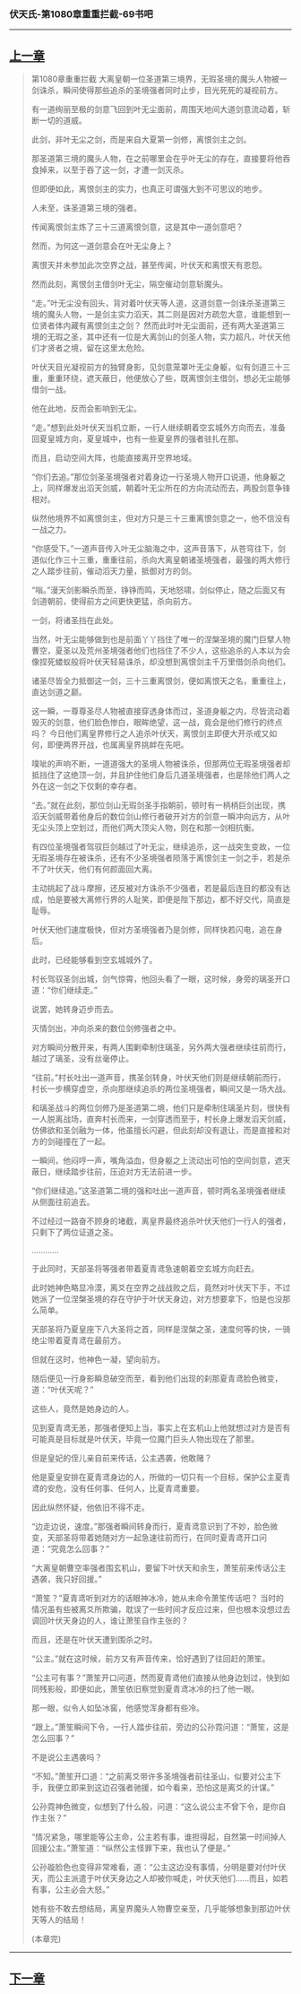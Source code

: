### 伏天氏-第1080章重重拦截-69书吧

--------
[上一章](./3de8cd4223c6f8900facefd54375e563.md)
--------


>
>
>
>第1080章重重拦截
>大离皇朝一位圣道第三境界，无瑕圣境的魔头人物被一剑诛杀，瞬间使得那些追杀的圣境强者同时止步，目光死死的凝视前方。
>
>有一道绚丽至极的剑意飞回到叶无尘面前，周围天地间大道剑意流动着，斩断一切的道威。
>
>此剑，非叶无尘之剑，而是来自大夏第一剑修，离恨剑主之剑。
>
>那圣道第三境的魔头人物，在之前哪里会在乎叶无尘的存在，直接要将他吞食掉来，以至于吞了这一剑，才遭一剑灭杀。
>
>但即便如此，离恨剑主的实力，也真正可谓强大到不可思议的地步。
>
>人未至，诛圣道第三境的强者。
>
>传闻离恨剑主炼了三十三道离恨剑意，这是其中一道剑意吧？
>
>然而，为何这一道剑意会在叶无尘身上？
>
>离恨天并未参加此次空界之战，甚至传闻，叶伏天和离恨天有恩怨。
>
>然而此刻，离恨剑主借剑叶无尘，隔空催动剑意斩魔头。
>
>“走。”叶无尘没有回头，背对着叶伏天等人道，这道剑意一剑诛杀圣道第三境的魔头人物，一是剑主实力滔天，其二则是因对方疏忽大意，谁能想到一位贤者体内藏有离恨剑主之剑？
>然而此时叶无尘面前，还有两大圣道第三境的无瑕之圣，其中还有一位是大离剑山的剑圣人物，实力超凡，叶伏天他们才贤者之境，留在这里太危险。
>
>叶伏天目光凝视前方的独臂身影，见剑意笼罩叶无尘身躯，似有剑道三十三重，重重环绕，遮天蔽日，他便放心了些，既离恨剑主借剑，想必无尘能够借剑一战。
>
>他在此地，反而会影响到无尘。
>
>“走。”想到此处叶伏天当机立断，一行人继续朝着空玄城外方向而去，准备回夏皇城方向，夏皇城中，也有一些夏皇界的强者驻扎在那。
>
>而且，启动空间大阵，也能直接离开空界地域。
>
>“你们去追。”那位剑圣圣境强者对着身边一行圣境人物开口说道，他身躯之上，同样爆发出滔天剑威，朝着叶无尘所在的方向流动而去，两股剑意争锋相对。
>
>纵然他境界不如离恨剑主，但对方只是三十三重离恨剑意之一，他不信没有一战之力。
>
>“你感受下。”一道声音传入叶无尘脑海之中，这声音落下，从苍穹往下，剑道似化作三十三重，重重往前，杀向大离皇朝诸圣境强者，最强的两大修行之人踏步往前，催动滔天力量，抵御对方的剑。
>
>“嗡。”漫天剑影瞬杀而至，铮铮而鸣，天地怒啸，剑似停止，随之后面又有剑道朝前，使得前方之间更快更猛，杀向前方。
>
>一剑，将诸圣挡在此处。
>
>当然，叶无尘能够做到也是前面丫丫挡住了唯一的涅槃圣境的魔门巨擘人物曹空，夏圣以及荒州圣境强者他们也挡住了不少人，这些追杀的人本以为会像捏死蝼蚁般将叶伏天轻易诛杀，却没想到离恨剑主千万里借剑杀向他们。
>
>诸圣尽皆全力抵御这一剑，三十三重离恨剑，便如离恨天之名，重重往上，直达剑道之巅。
>
>这一瞬，一尊尊圣尽人物被直接穿透身体而过，圣道身躯之内，尽皆流动着毁灭的剑意，他们脸色惨白，眼眸绝望，这一战，竟会是他们修行的终点吗？
>今日他们离皇界修行之人追杀叶伏天，离恨剑主即便大开杀戒又如何，即便两界开战，也属离皇界挑衅在先吧。
>
>噗呲的声响不断，一道道强大的圣境人物被诛杀，但那两位无瑕圣境强者却抵挡住了这绝顶一剑，并且护住他们身后几道圣境强者，也是除他们两人之外在这一剑之下仅剩的幸存者。
>
>“去。”就在此刻，那位剑山无瑕剑圣手指朝前，顿时有一柄柄巨剑出现，携滔天剑威带着他身后的数位剑山修行者破开对方的剑意一瞬冲向远方，从叶无尘头顶上空划过，而他们两大顶尖人物，则在和那一剑相抗衡。
>
>有四位圣境强者驾驭巨剑越过了叶无尘，继续追杀，这一战突生变故，一位无瑕圣境存在被诛杀，还有不少圣境强者陨落于离恨剑主一剑之手，若是杀不了叶伏天，他们有何颜面回大离。
>
>主动挑起了战斗摩擦，还反被对方诛杀不少强者，若是最后连目的都没有达成，怕是要被大离修行界的人耻笑，即便是陛下那边，都不好交代，简直是耻辱。
>
>叶伏天他们速度极快，但对方圣境强者乃是剑修，同样快若闪电，追在身后。
>
>此时，已经能够看到空玄城城外了。
>
>村长驾驭圣剑出城，剑气惊霄，他回头看了一眼，这时候，身旁的璃圣开口道：“你们继续走。”
>
>说罢，她转身迈步而去。
>
>灭情剑出，冲向杀来的数位剑修强者之中。
>
>对方瞬间分散开来，有两人围剿牵制住璃圣，另外两大强者继续往前而行，越过了璃圣，没有丝毫停止。
>
>“往前。”村长吐出一道声音，携圣剑转身，叶伏天他们则是继续朝前而行，村长一步横穿虚空，杀向那继续追杀的两位圣境强者，瞬间又是一场大战。
>
>和璃圣战斗的两位剑修乃是圣道第二境，他们只是牵制住璃圣片刻，很快有一人脱离战场，直奔村长而来，一剑穿透而至于，村长身上爆发滔天剑威，仿佛欲和圣剑融为一体，他虽擅长闪避，但此刻却没有退让，而是直接和对方的剑碰撞在了一起。
>
>一瞬间，他闷哼一声，嘴角溢血，但身躯之上流动出可怕的空间剑意，遮天蔽日，继续踏步往前，压迫对方无法前进一步。
>
>“你们继续追。”这圣道第二境的强和吐出一道声音，顿时两名圣境强者继续从侧面往前追去。
>
>不过经过一路奋不顾身的堵截，离皇界最终追杀叶伏天他们一行人的强者，只剩下了两位证道之圣。
>
>…………
>
>于此同时，天部圣将等强者带着夏青鸢急速朝着空玄城方向赶去。
>
>此时她神色略显冷漠，离爻在空界之战战败之后，竟然对叶伏天下手，不过她派了一位涅槃圣境的存在守护于叶伏天身边，对方想要拿下，怕是也没那么简单。
>
>天部圣将乃夏皇座下八大圣将之首，同样是涅槃之圣，速度何等的快，一骑绝尘带着夏青鸢在最前方。
>
>但就在这时，他神色一凝，望向前方。
>
>随后便见一行身影瞬息破空而至，看到他们出现的刹那夏青鸢脸色微变，道：“叶伏天呢？”
>
>这些人，竟然是她身边的人。
>
>见到夏青鸢无恙，那强者便知上当，事实上在玄机山上他就想过对方是否有可能真是目标就是叶伏天，毕竟一位魔门巨头人物出现在了那里。
>
>但是皇妃的侄儿亲自前来传话，公主遇袭，他敢赌？
>
>他是夏皇安排在夏青鸢身边的人，所做的一切只有一个目标，保护公主夏青鸢的安危，没有任何事、任何人，比夏青鸢重要。
>
>因此纵然怀疑，他依旧不得不走。
>
>“边走边说，速度。”那强者瞬间转身而行，夏青鸢意识到了不妙，脸色微变，天部圣将带着她随对方一起急速往前而行，在同时夏青鸢开口问道：“究竟怎么回事？”
>
>“大离皇朝曹空率强者围玄机山，要留下叶伏天和余生，萧笙前来传话公主遇袭，我只好回援。”
>
>“萧笙？”夏青鸢听到对方的话眼神冰冷，她从未命令萧笙传话吧？
>当时的情况虽有些被离爻所欺骗，耽误了一些时间才反应过来，但也根本没想过去调回叶伏天身边的人，谁让萧笙自作主张的？
>
>而且，还是在叶伏天遭到围杀之时。
>
>“公主。”就在这时候，前方又有声音传来，恰好遇到了往回赶的萧笙。
>
>“公主可有事？”萧笙开口问道，然而夏青鸢他们直接从他身边划过，快到如同残影般，即便如此，萧笙依旧察觉到夏青鸢冰冷的扫了他一眼。
>
>那一眼，似令人如坠冰窖，他感觉浑身都有些冷。
>
>“跟上。”萧笙瞬间下令，一行人踏步往前，旁边的公孙霓问道：“萧笙，这是怎么回事？”
>
>不是说公主遇袭吗？
>
>“不知。”萧笙开口道：“之前离爻带许多圣境强者前往圣山，似要对公主下手，我便立即来到这边召强者驰援，如今看来，恐怕这是离爻的计谋。”
>
>公孙霓神色微变，似想到了什么般，问道：“这么说公主不曾下令，是你自作主张？”
>
>“情况紧急，哪里能等公主命，公主若有事，谁担得起，自然第一时间掉人回援公主。”萧笙道：“纵然公主怪罪下来，我也认了便是。”
>
>公孙璇脸色也变得非常难看，道：“公主这边没有事情，分明是要对付叶伏天，而公主派遣于叶伏天身边之人却被你喊走，叶伏天他们……而且，如若有事，公主必会大怒。”
>
>她有些不敢去想结局，离皇界魔头人物曹空亲至，几乎能够想象到那边叶伏天等人的结局！
>
>(本章完)
>
>

--------
[下一章](./116701eefa5670d46d91f060ef601cfe.md)
--------

